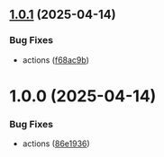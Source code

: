 ## [1.0.1](https://github.com/wishware/.github/compare/v1.0.0...v1.0.1) (2025-04-14)


### Bug Fixes

* actions ([f68ac9b](https://github.com/wishware/.github/commit/f68ac9b3a32a2e0c4b470afcf14e637d89370ea3))

# 1.0.0 (2025-04-14)


### Bug Fixes

* actions ([86e1936](https://github.com/wishware/.github/commit/86e19368f8e891815940d0c2abc102800dcb6df0))

